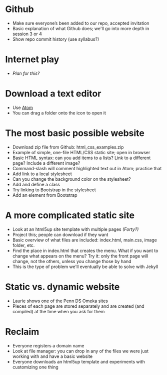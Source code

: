 # Github

+ Make sure everyone’s been added to our repo, accepted invitation
+ Basic explanation of what Github does; we'll go into more depth in session 3 or 4
+ Show repo commit history (use syllabus?)

# Internet play

+ _Plan for this?_

# Download a text editor

+ Use [Atom](https://atom.io/)
+ You can drag a folder onto the icon to open it

# The most basic possible website

+ Download zip file from Github: html_css_examples.zip
+ Example of simple, one-file HTML/CSS static site; open in browser
+ Basic HTML syntax: can you add items to a lists? Link to a different page? Include a different image?
+ Command-slash will comment highlighted text out in Atom; practice that
+ Add link to a local stylesheet
+ Can you change the background color on the stylesheet?
+ Add and define a class
+ Try linking to Bootstrap in the stylesheet
+ Add an element from Bootstrap

# A more complicated static site

+ Look at an html5up site template with multiple pages _(Forty?)_
+ Project this; people can download if they want
+ Basic overview of what files are included: index.html, main.css, image folder, etc.
+ Find the place in index.html that creates the menu. What if you want to change what appears on the menu? Try it: only the front page will change, not the others, unless you change those by hand
+ This is the type of problem we'll eventually be able to solve with Jekyll

# Static vs. dynamic website

+ Laurie shows one of the Penn DS Omeka sites
+ Pieces of each page are stored separately and are created (and compiled) at the time when you ask for them

# Reclaim

+ Everyone registers a domain name
+ Look at file manager: you can drop in any of the files we were just working with and have a basic website
+ Everyone downloads an html5up template and experiments with customizing one thing
